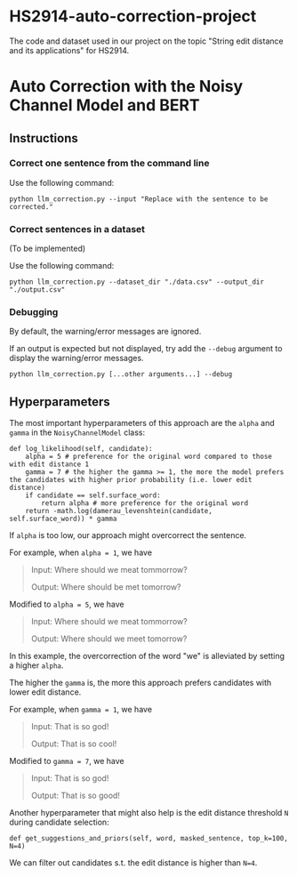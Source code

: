 # HS2914-auto-correction-project
The code and dataset used in our project on the topic "String edit distance and its applications" for HS2914. 

# Auto Correction with the Noisy Channel Model and BERT

## Instructions

### Correct one sentence from the command line

Use the following command: 

```python llm_correction.py --input "Replace with the sentence to be corrected."```

### Correct sentences in a dataset

(To be implemented)

Use the following command:

```python llm_correction.py --dataset_dir "./data.csv" --output_dir "./output.csv"```

### Debugging

By default, the warning/error messages are ignored. 

If an output is expected but not displayed, try add the ```--debug``` argument to display the warning/error messages.

```python llm_correction.py [...other arguments...] --debug```

## Hyperparameters

The most important hyperparameters of this approach are the ```alpha``` and ```gamma``` in the ```NoisyChannelModel``` class: 

```
def log_likelihood(self, candidate):
    alpha = 5 # preference for the original word compared to those with edit distance 1
    gamma = 7 # the higher the gamma >= 1, the more the model prefers the candidates with higher prior probability (i.e. lower edit distance)
    if candidate == self.surface_word:
        return alpha # more preference for the original word
    return -math.log(damerau_levenshtein(candidate, self.surface_word)) * gamma
```

If ```alpha``` is too low, our approach might overcorrect the sentence.

For example, when ```alpha = 1```, we have
> Input: Where should we meat tommorrow?
>
> Output: Where should be met tomorrow?

Modified to ```alpha = 5```, we have 
> Input: Where should we meat tommorrow?
>
> Output: Where should we meet tomorrow?

In this example, the overcorrection of the word "we" is alleviated by setting a higher ```alpha```. 

The higher the ```gamma``` is, the more this approach prefers candidates with lower edit distance.

For example, when ```gamma = 1```, we have
> Input: That is so god!
>
> Output: That is so cool!

Modified to ```gamma = 7```, we have
> Input: That is so god!
>
> Output: That is so good!

Another hyperparameter that might also help is the edit distance threshold ```N``` during candidate selection: 

```
def get_suggestions_and_priors(self, word, masked_sentence, top_k=100, N=4)
```

We can filter out candidates s.t. the edit distance is higher than ```N=4```.



